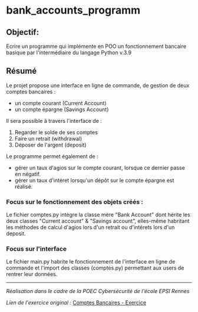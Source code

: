 # bank_accounts_programm

## Objectif: 
Ecrire un programme qui implémente en POO un fonctionnement bancaire basique par l'intermédiaire du langage Python v.3.9

## Résumé
Le projet propose une interface en ligne de commande, de gestion de deux comptes bancaires :
- un compte courant (Current Account)
- un compte épargne (Savings Account)

Il sera possible à travers l'interface de :
1. Regarder le solde de ses comptes
2. Faire un retrait (withdrawal)
3. Déposer de l'argent (deposit)

Le programme permet également de :
- gérer un taux d'agios sur le compte courant, lorsque ce dernier passe en négatif.
- gérer un taux d'intéret lorsqu'un dépôt sur le compte épargne est réalisé.

### Focus sur le fonctionnement des objets créés :
Le fichier comptes.py intègre la classe mère "Bank Account" dont hérite les deux classes "Current account" & "Savings account", elles-même habritant les méthodes de calcul d'agios lors d'un retrait ou d'intérets lors d'un deposit.

### Focus sur l'interface 
Le fichier main.py habrite le fonctionnement de l'interface en ligne de commande et l'import des classes (comptes.py) permettant aux users de rentrer leur données.

---

*Réalisation dans le cadre de la POEC Cybersécurité de l'école EPSI Rennes*

*Lien de l'exercice original :*
[Comptes Bancaires - Exercice](https://gitlab.com/docusland/compte-bancaires-exercice)

